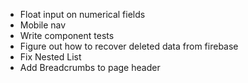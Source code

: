 - Float input on numerical fields
- Mobile nav
- Write component tests
- Figure out how to recover deleted data from firebase
- Fix Nested List
- Add Breadcrumbs to page header
